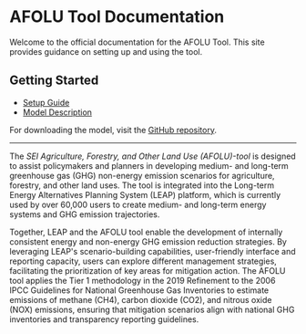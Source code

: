 # AFOLU Tool Documentation

Welcome to the official documentation for the AFOLU Tool. This site provides guidance on setting up and using the tool.

## Getting Started

- [Setup Guide](setup/.md)
- [Model Description](Modeldescription.md)

For downloading the model, visit the [GitHub repository](https://github.com/sei-international/AFOLU-tool).

---
The *SEI Agriculture, Forestry, and Other Land Use (AFOLU)-tool* is designed to assist policymakers and planners in developing medium- and long-term greenhouse gas (GHG) non-energy emission scenarios for agriculture, forestry, and other land uses.
The tool is integrated into the Long-term Energy Alternatives Planning System (LEAP) platform, which is currently used by over 60,000 users to create medium- and long-term energy systems and GHG emission trajectories. 

Together, LEAP and the AFOLU tool enable the development of internally consistent energy and non-energy GHG emission reduction strategies. By leveraging LEAP's scenario-building capabilities, user-friendly interface and reporting capacity, users can explore different management strategies, facilitating the prioritization of key areas for mitigation action.
The AFOLU tool applies the Tier 1 methodology in the 2019 Refinement to the 2006 IPCC Guidelines for National Greenhouse Gas Inventories to estimate emissions of methane (CH4), carbon dioxide (CO2), and nitrous oxide (NOX) emissions, ensuring that mitigation scenarios align with national GHG inventories and transparency reporting guidelines. 
